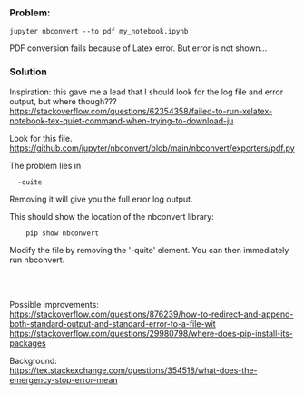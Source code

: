 ### Problem:
    jupyter nbconvert --to pdf my_notebook.ipynb

PDF conversion fails because of Latex error. But error is not shown...

### Solution
Inspiration: this gave me a lead that I should look for the log file and error output, but where though???    
https://stackoverflow.com/questions/62354358/failed-to-run-xelatex-notebook-tex-quiet-command-when-trying-to-download-ju

Look for this file.  
https://github.com/jupyter/nbconvert/blob/main/nbconvert/exporters/pdf.py

The problem lies in

      -quite

Removing it will give you the full error log output.

This should show the location of the nbconvert library:

        pip show nbconvert

Modify the file by removing the '-quite' element. You can then immediately run nbconvert.

<br>
<br>

Possible improvements:  
https://stackoverflow.com/questions/876239/how-to-redirect-and-append-both-standard-output-and-standard-error-to-a-file-wit  
https://stackoverflow.com/questions/29980798/where-does-pip-install-its-packages

Background:  
https://tex.stackexchange.com/questions/354518/what-does-the-emergency-stop-error-mean  
